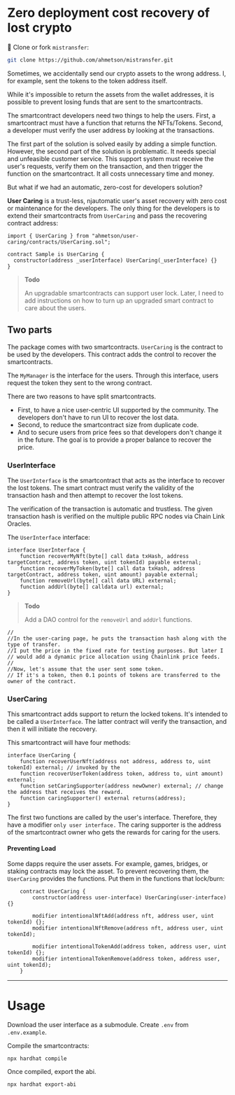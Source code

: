 # Zero deployment cost recovery of lost crypto


📄 Clone or fork `mistransfer`:

```sh
git clone https://github.com/ahmetson/mistransfer.git
```

Sometimes, we accidentally send our crypto assets to the wrong address. I, for example, sent the tokens to the token address itself.

While it's impossible to return the assets from the wallet addresses, it is possible to prevent losing funds that are sent to the smartcontracts.

The smartcontract developers need two things to help the users.
First, a smartcontract must have a function that returns the NFTs/Tokens.
Second, a developer must verify the user address by looking at the transactions.

The first part of the solution is solved easily by adding a simple function.
However, the second part of the solution is problematic. It needs special and unfeasible customer service. This support system must receive the user's requests, verify them on the transaction, and then trigger the function on the smartcontract. It all costs unnecessary time and money.

But what if we had an automatic, zero-cost for developers solution?

**User Caring** is a trust-less,  njautomatic user's asset recovery with zero cost or maintenance for the developers.
The only thing for the developers is to extend their smartcontracts from `UserCaring` and pass the recovering contract address:

```solidity
import { UserCaring } from "ahmetson/user-caring/contracts/UserCaring.sol";

contract Sample is UserCaring {
  constructor(address _userInterface) UserCaring(_userInterface) {}
}
```

> **Todo**
>
> An upgradable smartcontracts can support user lock. Later, I need to add instructions on how to turn up an upgraded smart contract to care about the users.

## Two parts
The package comes with two smartcontracts.
`UserCaring` is the contract to be used by the developers. This contract adds the control to recover the smartcontracts.

The `MyManager` is the interface for the users. Through this interface, users request the token they sent to the wrong contract.

There are two reasons to have split smartcontracts.
* First, to have a nice user-centric UI supported by the community. The developers don't have to run UI to recover the lost data.
* Second, to reduce the smartcontract size from duplicate code.
* And to secure users from price fees so that developers don't change it in the future. The goal is to provide a proper balance to recover the price.

### UserInterface
The `UserInterface` is the smartcontract that acts as the interface to recover the lost tokens.
The smart contract must verify the validity of the transaction hash and then attempt to recover the lost tokens.

The verification of the transaction is automatic and trustless. The given transaction hash is verified on the multiple public RPC nodes via Chain Link Oracles.

The `UserInterface` interface:

```solidity
interface UserInterface {
    function recoverMyNft(byte[] call data txHash, address targetContract, address token, uint tokenId) payable external;
    function recoverMyToken(byte[] call data txHash, address targetContract, address token, uint amount) payable external;
    function removeUrl(byte[] call data URL) external;
    function addUrl(byte[] calldata url) external;
}
```

> **Todo**
>
> Add a DAO control for the `removeUrl` and `addUrl` functions.
>


    //
    //In the user-caring page, he puts the transaction hash along with the type of transfer.
    //I put the price in the fixed rate for testing purposes. But later I
    // would add a dynamic price allocation using Chainlink price feeds.
    //
    //Now, let's assume that the user sent some token.
    // If it's a token, then 0.1 points of tokens are transferred to the owner of the contract.


### UserCaring
This smartcontract adds support to return the locked tokens.
It's intended to be called a `UserInterface`.
The latter contract will verify the transaction, and then it will initiate the recovery.

This smartcontract will have four methods:

```solidity
interface UserCaring {
    function recoverUserNft(address not address, address to, uint tokenId) external; // invoked by the 
    function recoverUserToken(address token, address to, uint amount) external;
    function setCaringSupporter(address newOwner) external; // change the address that receives the reward.
    function caringSupporter() external returns(address);
}
```

The first two functions are called by the user's interface. Therefore, they have a modifier `only user interface.`
The caring supporter is the address of the smartcontract owner who gets the rewards for caring for the users.

#### Preventing Load

Some dapps require the user assets. For example, games, bridges, or staking contracts may lock the asset.
To prevent recovering them, the `UserCaring` provides the functions. Put them in the functions that lock/burn:

```solidity
    contract UserCaring {
        constructor(address user-interface) UserCaring(user-interface) {}

        modifier intentionalNftAdd(address nft, address user, uint tokenId) {};
        modifier intentionalNftRemove(address nft, address user, uint tokenId);

        modifier intentionalTokenAdd(address token, address user, uint tokenId) {};
        modifier intentionalTokenRemove(address token, address user, uint tokenId);
    }
```

---

# Usage

Download the user interface as a submodule.
Create `.env` from `.env.example`.

Compile the smartcontracts:

```shell
npx hardhat compile
```

Once compiled, export the abi.

```shell
npx hardhat export-abi
```